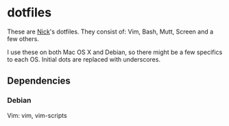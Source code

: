 # dotfiles

These are [Nick](http://nickcharlton.net/)'s dotfiles. They consist of: Vim, Bash, Mutt, Screen and a few others. 

I use these on both Mac OS X and Debian, so there might be a few specifics to each OS. Initial dots are replaced with underscores.

## Dependencies

### Debian

Vim: vim, vim-scripts

